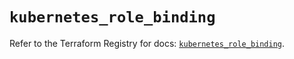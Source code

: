 # `kubernetes_role_binding`

Refer to the Terraform Registry for docs: [`kubernetes_role_binding`](https://registry.terraform.io/providers/hashicorp/kubernetes/2.26.0/docs/resources/role_binding).
